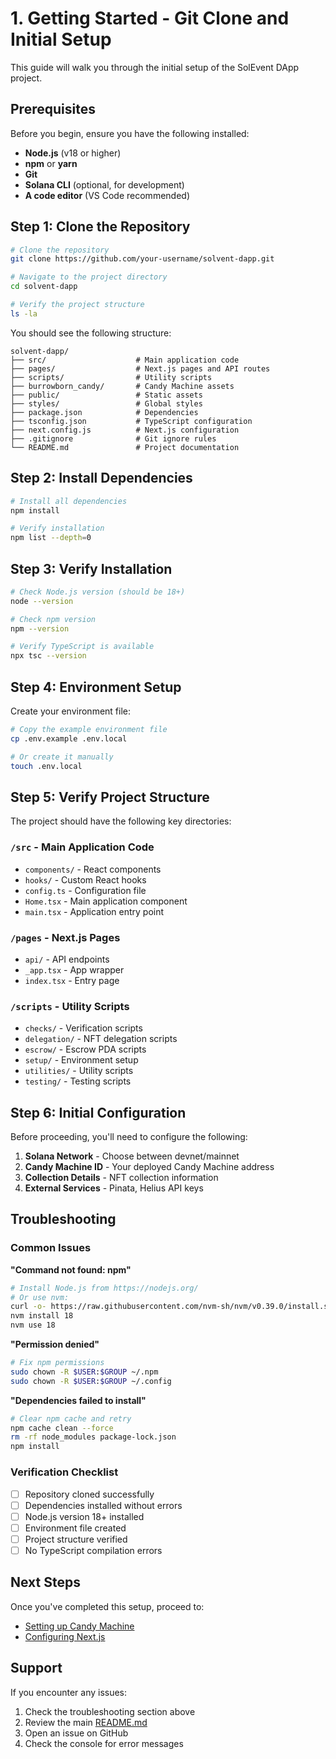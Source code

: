# 1. Getting Started - Git Clone and Initial Setup

This guide will walk you through the initial setup of the SolEvent DApp project.

## Prerequisites

Before you begin, ensure you have the following installed:

- **Node.js** (v18 or higher)
- **npm** or **yarn**
- **Git**
- **Solana CLI** (optional, for development)
- **A code editor** (VS Code recommended)

## Step 1: Clone the Repository

```bash
# Clone the repository
git clone https://github.com/your-username/solvent-dapp.git

# Navigate to the project directory
cd solvent-dapp

# Verify the project structure
ls -la
```

You should see the following structure:
```
solvent-dapp/
├── src/                    # Main application code
├── pages/                  # Next.js pages and API routes
├── scripts/                # Utility scripts
├── burrowborn_candy/       # Candy Machine assets
├── public/                 # Static assets
├── styles/                 # Global styles
├── package.json            # Dependencies
├── tsconfig.json           # TypeScript configuration
├── next.config.js          # Next.js configuration
├── .gitignore              # Git ignore rules
└── README.md               # Project documentation
```

## Step 2: Install Dependencies

```bash
# Install all dependencies
npm install

# Verify installation
npm list --depth=0
```

## Step 3: Verify Installation

```bash
# Check Node.js version (should be 18+)
node --version

# Check npm version
npm --version

# Verify TypeScript is available
npx tsc --version
```

## Step 4: Environment Setup

Create your environment file:

```bash
# Copy the example environment file
cp .env.example .env.local

# Or create it manually
touch .env.local
```

## Step 5: Verify Project Structure

The project should have the following key directories:

### `/src` - Main Application Code
- `components/` - React components
- `hooks/` - Custom React hooks
- `config.ts` - Configuration file
- `Home.tsx` - Main application component
- `main.tsx` - Application entry point

### `/pages` - Next.js Pages
- `api/` - API endpoints
- `_app.tsx` - App wrapper
- `index.tsx` - Entry page

### `/scripts` - Utility Scripts
- `checks/` - Verification scripts
- `delegation/` - NFT delegation scripts
- `escrow/` - Escrow PDA scripts
- `setup/` - Environment setup
- `utilities/` - Utility scripts
- `testing/` - Testing scripts

## Step 6: Initial Configuration

Before proceeding, you'll need to configure the following:

1. **Solana Network** - Choose between devnet/mainnet
2. **Candy Machine ID** - Your deployed Candy Machine address
3. **Collection Details** - NFT collection information
4. **External Services** - Pinata, Helius API keys

## Troubleshooting

### Common Issues

**"Command not found: npm"**
```bash
# Install Node.js from https://nodejs.org/
# Or use nvm:
curl -o- https://raw.githubusercontent.com/nvm-sh/nvm/v0.39.0/install.sh | bash
nvm install 18
nvm use 18
```

**"Permission denied"**
```bash
# Fix npm permissions
sudo chown -R $USER:$GROUP ~/.npm
sudo chown -R $USER:$GROUP ~/.config
```

**"Dependencies failed to install"**
```bash
# Clear npm cache and retry
npm cache clean --force
rm -rf node_modules package-lock.json
npm install
```

### Verification Checklist

- [ ] Repository cloned successfully
- [ ] Dependencies installed without errors
- [ ] Node.js version 18+ installed
- [ ] Environment file created
- [ ] Project structure verified
- [ ] No TypeScript compilation errors

## Next Steps

Once you've completed this setup, proceed to:
- [Setting up Candy Machine](./02-candy-machine-setup.md)
- [Configuring Next.js](./03-nextjs-setup.md)

## Support

If you encounter any issues:
1. Check the troubleshooting section above
2. Review the main [README.md](../README.md)
3. Open an issue on GitHub
4. Check the console for error messages 